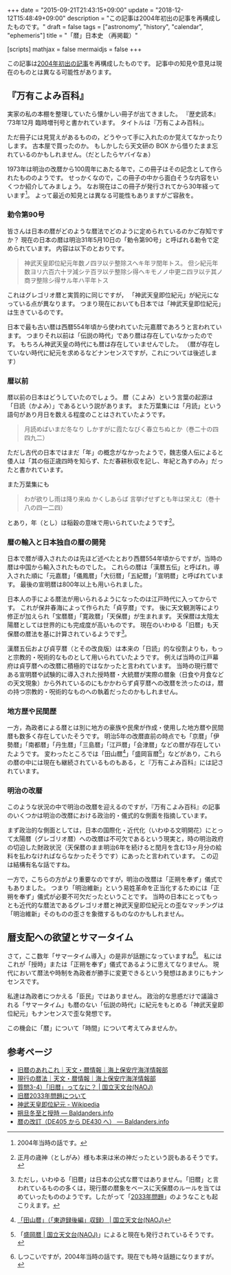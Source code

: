 +++
date = "2015-09-21T21:43:15+09:00"
update = "2018-12-12T15:48:49+09:00"
description = "この記事は2004年初出の記事を再構成したものです。"
draft = false
tags = ["astronomy", "history", "calendar", "ephemeris"]
title = "「暦」日本史 （再掲載）"

[scripts]
  mathjax = false
  mermaidjs = false
+++

この記事は[2004年初出の記事](https://baldanders.info/blog/000045/)を再構成したものです。
記事中の知見や意見は現在のものとは異なる可能性があります。

## 『万有こよみ百科』

実家の私の本棚を整理していたら懐かしい冊子が出てきました。
『歴史読本』 ’73年12月 臨時増刊号と書かれています。
タイトルは『万有こよみ百科』。

ただ冊子には見覚えがあるものの，どうやって手に入れたのか覚えてなかったりします。
古本屋で買ったのか。
もしかしたら天文研の BOX から借りたまま忘れているのかもしれません。（だとしたらヤバイなぁ）

1973年は明治の改暦から100周年にあたる年で，この冊子はその記念として作られたもののようです。
せっかくなので，この冊子の中から面白そうな内容をいくつか紹介してみましょう。
なお現在はこの冊子が発行されてから30年経っています[^1]。
よって最近の知見とは異なる可能性もありますがご容赦を。

[^1]: 2004年当時の話です。

### 勅令第90号

皆さんは日本の暦がどのような暦法でどのように定められているのかご存知ですか？
現在の日本の暦は明治31年5月10日の「勅令第90号」と呼ばれる勅令で定められています。
内容は以下のとおりです。

> 神武天皇即位紀元年数ノ四ヲ以テ整除スヘキ年ヲ閏年トス。
> 但シ紀元年数ヨリ六百六十ヲ減シテ百ヲ以テ整除シ得ヘキモノノ中更ニ四ヲ以テ其ノ商ヲ整除シ得サル年ハ平年トス

これはグレゴリオ暦と実質的に同じですが，
「神武天皇即位紀元」が紀元になっている点が異なります。
つまり現在においても日本では「神武天皇即位紀元」は生きているのです。

日本で最も古い暦は西暦554年頃から使われていた元嘉暦であろうと言われています。
つまりそれ以前は「伝説の時代」であり暦は存在していなかったのです。
もちろん神武天皇の時代にも暦は存在していませんでした。
（暦が存在していない時代に紀元を求めるなどナンセンスですが，これについては後述します）

### 暦以前

暦以前の日本はどうしていたのでしょう。
暦（こよみ）という言葉の起源は「日読（かよみ）」であるという説があります。
また万葉集には「月読」という語句があり月日を数える程度のことはされていたようです。

> 月読めばいまだ冬なり しかすがに霞たなびく春立ちぬとか（巻二十の四四九二）

ただし古代の日本ではまだ「年」の概念がなかったようで，魏志倭人伝によると倭人は「其の俗正歳四時を知らず、ただ春耕秋収を記し、年紀と為すのみ」だったと書かれています。

また万葉集にも

> わが欲りし雨は降り来ぬ かくしあらば 言挙げせずとも年は栄えむ（巻十八の四一二四）

とあり，年（とし）は稲穀の意味で用いられていたようです[^2]。

[^2]: 正月の歳神（としがみ）様も本来は米の神だったという説もあるそうです。

### 暦の輸入と日本独自の暦の開発

日本で暦が導入されたのは先ほど述べたとおり西暦554年頃からですが，当時の暦は中国から輸入されたものでした。
これらの暦は「漢暦五伝」と呼ばれ，導入された順に「元嘉暦」「儀鳳暦」「大衍暦」「五紀暦」「宣明暦」と呼ばれています。
最後の宣明暦は800年以上も用いられました。

日本人の手による暦法が用いられるようになったのは江戸時代に入ってからです。
これが保井春海によって作られた「貞亨暦」です。
後に天文観測等により修正が加えられ「宝暦暦」「寛政暦」「天保暦」が生まれます。
天保暦は太陰太陽暦としては世界的にも完成度が高いものです。
現在のいわゆる「旧暦」も天保暦の暦法を基に計算されているようです[^3]。

[^3]: ただし，いわゆる「旧暦」は日本の公式な暦ではありません。「旧暦」と言われているものの多くは，現行暦の暦象をベースに天保暦のルールを当てはめていったもののようです。したがって「[2033年問題](http://eco.mtk.nao.ac.jp/koyomi/topics/html/topics2014.html)」のようなことも起こりえます。

漢暦五伝および貞亨暦（とその改良版）は本来の「日読」的な役割よりも，もっと宗教的・呪術的なものとして用いられていたようです。
例えば当時の江戸幕府は貞亨暦への改暦に積極的ではなかったと言われています。
当時の現行暦である宣明暦や試験的に導入された授時暦・大統暦が実際の暦象（日食や月食などの天文現象）から外れているのにもかかわらず貞亨暦への改暦を渋ったのは，暦の持つ宗教的・呪術的なものへの執着だったのかもしれません。

### 地方歴や民間歴

一方，為政者による暦とは別に地方の豪族や民衆が作成・使用した地方暦や民間暦も数多く存在していたそうです。
明治5年の改暦直前の時点でも「京暦」「伊勢暦」「南都暦」「丹生暦」「三島暦」「江戸暦」「会津暦」などの暦が存在していたようです。
変わったところでは「田山暦[^4]」「盛岡盲暦[^5]」などがあり，これらの暦の中には現在も継続されているものもある，と『万有こよみ百科』には記されています。

[^4]: [「田山暦」（「東遊録後編」収録） | 国立天文台(NAOJ)](http://www.nao.ac.jp/gallery/weekly/2015/20150203-koyomi.html)
[^5]: 「[盛岡暦 | 国立天文台(NAOJ)](http://www.nao.ac.jp/gallery/weekly/2014/20141111-morioka-calendar.html)」によると現在も発行されているそうです。

### 明治の改暦

このような状況の中で明治の改暦を迎えるのですが，『万有こよみ百科』の記事のいくつかは明治の改暦における政治的・儀式的な側面を指摘しています。

まず政治的な側面としては，日本の国際化・近代化（いわゆる文明開花）にとって太陽暦（グレゴリオ暦）への改暦は不可欠であるという現実と，時の明治政府の切迫した財政状況（天保暦のまま明治6年を続けると閏月を含む13ヶ月分の給料を払わなければならなかったそうです）にあったと言われています。
この辺は結構有名な話ですね。

一方で，こちらの方がより重要なのですが，明治の改暦は「正朔を奉ず」儀式でもありました。
つまり「明治維新」という易姓革命を正当化するためには「正朔を奉ず」儀式が必要不可欠だったということです。
当時の日本にとってもっとも近代的な暦法であるグレゴリオ暦と神武天皇即位紀元との歪なマッチングは「明治維新」そのものの歪さを象徴するものなのかもしれません。

## 暦支配への欲望とサマータイム

さて，ここ数年「サマータイム導入」の是非が話題になっていますね[^6]。
私にはこれが「授時」または「正朔を奉ず」儀式であるように思えてなりません。
現代において暦法や時制を為政者が勝手に変更できるという発想はあまりにもナンセンスです。

私達は為政者につかえる「臣民」ではありません。
政治的な思惑だけで議論される「サマータイム」も暦のない「伝説の時代」に紀元をもとめる「神武天皇即位紀元」もナンセンスで歪な発想です。

この機会に「暦」について「時間」について考えてみませんか。

[^6]: しつこいですが，2004年当時の話です。現在でも時々話題になりますが。

## 参考ページ

- [旧暦のあれこれ｜天文・暦情報｜海上保安庁海洋情報部](http://www1.kaiho.mlit.go.jp/KOHO/faq/reki/kyuureki.html)
- [現行の暦法｜天文・暦情報｜海上保安庁海洋情報部](http://www1.kaiho.mlit.go.jp/KOHO/faq/reki/shinreki.html)
- [質問3-4）「旧暦」ってなに？ | 国立天文台(NAOJ)](http://www.nao.ac.jp/faq/a0304.html)
- [旧暦2033年問題について](http://eco.mtk.nao.ac.jp/koyomi/topics/html/topics2014.html)
- [神武天皇即位紀元 - Wikipedia](https://ja.wikipedia.org/wiki/%E7%A5%9E%E6%AD%A6%E5%A4%A9%E7%9A%87%E5%8D%B3%E4%BD%8D%E7%B4%80%E5%85%83)
- [朔旦冬至と授時 — Baldanders.info](https://baldanders.info/blog/000784/)
- [暦の改訂（DE405 から DE430 へ） — Baldanders.info](https://baldanders.info/blog/000840/)
